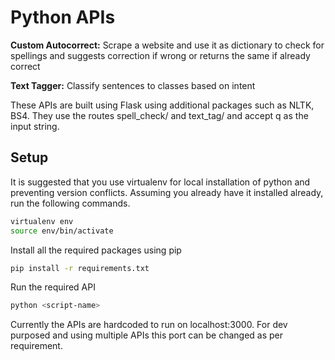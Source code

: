 # Python APIs

<b>Custom Autocorrect:</b> Scrape a website and use it as dictionary to check for spellings and suggests correction if wrong or returns the same if already correct

<b>Text Tagger:</b> Classify sentences to classes based on intent

These APIs are built using Flask using additional packages such as NLTK, BS4. They use the routes spell_check/ and  text_tag/ and accept q as the input string.


## Setup
It is suggested that you use virtualenv for local installation of python and preventing version conflicts. Assuming you already have it installed already, run the following commands.

```bash
virtualenv env
source env/bin/activate
```
Install all the required packages using pip

```bash
pip install -r requirements.txt
```

Run the required API

```bash
python <script-name>
```

Currently the APIs are hardcoded to run on localhost:3000. For dev purposed and using multiple APIs this port can be changed as per requirement. 
